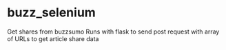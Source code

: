 # buzz_selenium
Get shares from buzzsumo
Runs with flask to send post request with array of URLs to get article share data
